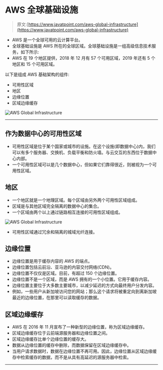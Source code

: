 # AWS 全球基础设施

> 原文:[https://www.javatpoint.com/aws-global-infrastructure](https://www.javatpoint.com/aws-global-infrastructure)

*   AWS 是一个全球可用的云计算平台。
*   全球基础设施是 AWS 所在的全球区域。全球基础设施是一组高级信息技术服务，如下所示:
*   AWS 在 19 个地区提供，2018 年 12 月有 57 个可用区域，2019 年还有 5 个地区和 15 个可用区域。

以下是组成 AWS 基础架构的组件:

*   可用性区域
*   地区
*   边缘位置
*   区域边缘缓存

![AWS Global Infrastructure](../Images/c9b34094bb299870e2dad7f2a3783523.png)

* * *

## 作为数据中心的可用性区域

*   可用性区域是位于某个国家或城市的设施。在这个设施(即数据中心)内，我们可以有多个服务器、交换机、负载平衡和防火墙。与云交互的东西位于数据中心内部。
*   一个可用性区域可以是几个数据中心，但如果它们靠得很近，则被视为一个可用性区域。

## 地区

*   一个地区就是一个地理区域。每个区域由另外两个可用性区域组成。
*   区域是与其他区域完全隔离的数据中心的集合。
*   一个区域由两个以上通过链路相互连接的可用性区域组成。

![AWS Global Infrastructure](../Images/abb127e62f73f8a409329381a4c018d5.png)

*   可用性区域通过冗余和隔离的城域光纤连接。

## 边缘位置

*   边缘位置是用于缓存内容的 AWS 的端点。
*   边缘位置包括云前沿、亚马逊的内容交付网络(CDN)。
*   边缘位置不仅仅是区域。目前，有超过 150 个边缘位置。
*   边缘位置不是一个区域，而是 AWS 拥有的一个小位置。它用于缓存内容。
*   边缘位置主要位于大多数主要城市，以减少延迟的方式向最终用户分发内容。
*   例如，一些用户从新加坡访问您的网站；那么这个请求将被重定向到离新加坡最近的边缘位置，在那里可以读取缓存的数据。

## 区域边缘缓存

*   AWS 在 2016 年 11 月宣布了一种新型的边缘位置，称为区域边缘缓存。
*   区域边缘缓存位于云前端源服务器和边缘位置之间。
*   区域边缘缓存比单个边缘位置的缓存大。
*   数据从边缘位置的缓存中删除，而数据保留在区域边缘缓存中。
*   当用户请求数据时，数据在边缘位置不再可用。因此，边缘位置从区域边缘缓存中检索缓存的数据，而不是从具有高延迟的源服务器中检索。

* * *